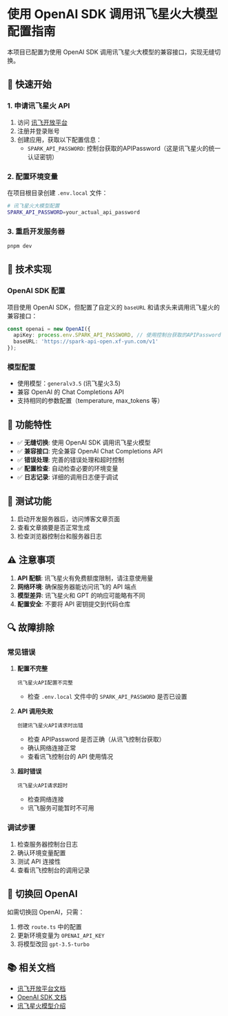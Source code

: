 # 使用 OpenAI SDK 调用讯飞星火大模型配置指南

本项目已配置为使用 OpenAI SDK 调用讯飞星火大模型的兼容接口，实现无缝切换。

## 🚀 快速开始

### 1. 申请讯飞星火 API

1. 访问 [讯飞开放平台](https://console.xfyun.cn/)
2. 注册并登录账号
3. 创建应用，获取以下配置信息：
   - `SPARK_API_PASSWORD`: 控制台获取的APIPassword（这是讯飞星火的统一认证密钥）

### 2. 配置环境变量

在项目根目录创建 `.env.local` 文件：

```bash
# 讯飞星火大模型配置
SPARK_API_PASSWORD=your_actual_api_password
```

### 3. 重启开发服务器

```bash
pnpm dev
```

## 🔧 技术实现

### OpenAI SDK 配置

项目使用 OpenAI SDK，但配置了自定义的 `baseURL` 和请求头来调用讯飞星火的兼容接口：

```typescript
const openai = new OpenAI({
  apiKey: process.env.SPARK_API_PASSWORD, // 使用控制台获取的APIPassword
  baseURL: 'https://spark-api-open.xf-yun.com/v1'
});
```

### 模型配置

- 使用模型：`generalv3.5` (讯飞星火3.5)
- 兼容 OpenAI 的 Chat Completions API
- 支持相同的参数配置（temperature, max_tokens 等）

## 🎯 功能特性

- ✅ **无缝切换**: 使用 OpenAI SDK 调用讯飞星火模型
- ✅ **兼容接口**: 完全兼容 OpenAI Chat Completions API
- ✅ **错误处理**: 完善的错误处理和超时控制
- ✅ **配置检查**: 自动检查必要的环境变量
- ✅ **日志记录**: 详细的调用日志便于调试

## 🧪 测试功能

1. 启动开发服务器后，访问博客文章页面
2. 查看文章摘要是否正常生成
3. 检查浏览器控制台和服务器日志

## ⚠️ 注意事项

1. **API 配额**: 讯飞星火有免费额度限制，请注意使用量
2. **网络环境**: 确保服务器能访问讯飞的 API 端点
3. **模型差异**: 讯飞星火和 GPT 的响应可能略有不同
4. **配置安全**: 不要将 API 密钥提交到代码仓库

## 🔍 故障排除

### 常见错误

1. **配置不完整**
   ```
   讯飞星火API配置不完整
   ```
   - 检查 `.env.local` 文件中的 `SPARK_API_PASSWORD` 是否已设置

2. **API 调用失败**
   ```
   创建讯飞星火API请求时出错
   ```
   - 检查 APIPassword 是否正确（从讯飞控制台获取）
   - 确认网络连接正常
   - 查看讯飞控制台的 API 使用情况

3. **超时错误**
   ```
   讯飞星火API请求超时
   ```
   - 检查网络连接
   - 讯飞服务可能暂时不可用

### 调试步骤

1. 检查服务器控制台日志
2. 确认环境变量配置
3. 测试 API 连接性
4. 查看讯飞控制台的调用记录

## 🔄 切换回 OpenAI

如需切换回 OpenAI，只需：

1. 修改 `route.ts` 中的配置
2. 更新环境变量为 `OPENAI_API_KEY`
3. 将模型改回 `gpt-3.5-turbo`

## 📚 相关文档

- [讯飞开放平台文档](https://www.xfyun.cn/doc/)
- [OpenAI SDK 文档](https://github.com/openai/openai-node)
- [讯飞星火模型介绍](https://xinghuo.xfyun.cn/)